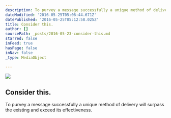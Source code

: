 ```yaml
---
description: To purvey a message successfully a unique method of delivery will surpass the existing and exceed its effectiveness.
dateModified: '2016-05-25T05:06:44.671Z'
datePublished: '2016-05-25T05:12:58.025Z'
title: Consider this.
author: []
sourcePath: _posts/2016-05-23-consider-this.md
starred: false
inFeed: true
hasPage: false
inNav: false
_type: MediaObject

---
```

<article style=""><img src="https://s3-us-west-2.amazonaws.com/the-grid-img/p/e042e37f725ea75da5b090d09ad198db7434d41e.jpg" /><h1>Consider this.</h1><p>To purvey a message successfully a unique method of delivery will surpass the existing and exceed its effectiveness.</p></article>
